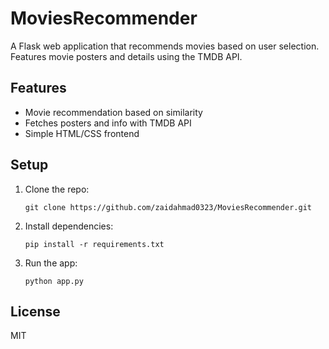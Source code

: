 # MoviesRecommender

A Flask web application that recommends movies based on user selection.  
Features movie posters and details using the TMDB API.

## Features

- Movie recommendation based on similarity
- Fetches posters and info with TMDB API
- Simple HTML/CSS frontend

## Setup

1. Clone the repo:  
   ```
   git clone https://github.com/zaidahmad0323/MoviesRecommender.git
   ```
2. Install dependencies:  
   ```
   pip install -r requirements.txt
   ```
3. Run the app:  
   ```
   python app.py
   ```

## License

MIT
